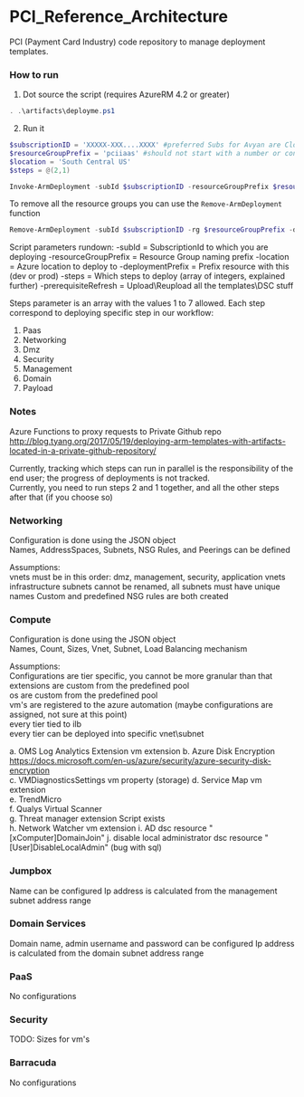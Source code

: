 # PCI_Reference_Architecture  
PCI (Payment Card Industry) code repository to manage deployment templates.

### How to run  
1. Dot source the script (requires AzureRM 4.2 or greater)
```powershell
. .\artifacts\deployme.ps1
```
2. Run it
```powershell
$subscriptionID = 'XXXXX-XXX....XXXX' #preferred Subs for Avyan are Cloudly Dev or AvyanMPN6k, as this template requires third party VM installations.
$resourceGroupPrefix = 'pciiaas' #should not start with a number or contain '-' in the prefix
$location = 'South Central US'
$steps = @(2,1)

Invoke-ArmDeployment -subId $subscriptionID -resourceGroupPrefix $resourceGroupPrefix -location $location -deploymentPrefix dev -steps $steps -prerequisiteRefresh
```
To remove all the resource groups you can use the `Remove-ArmDeployment` function
```powershell
Remove-ArmDeployment -subId $subscriptionID -rg $resourceGroupPrefix -dp <dev | prod>
```

Script parameters rundown:
-subId               = SubscriptionId to which you are deploying
-resourceGroupPrefix = Resource Group naming prefix
-location            = Azure location to deploy to
-deploymentPrefix    = Prefix resource with this (dev or prod)
-steps               = Which steps to deploy (array of integers, explained further)
-prerequisiteRefresh = Upload\Reupload all the templates\DSC stuff

Steps parameter is an array with the values 1 to 7 allowed. Each step correspond to deploying specific step in our workflow:

1. Paas
2. Networking
3. Dmz
4. Security
5. Management
6. Domain
7. Payload

### Notes  
Azure Functions to proxy requests to Private Github repo http://blog.tyang.org/2017/05/19/deploying-arm-templates-with-artifacts-located-in-a-private-github-repository/

Currently, tracking which steps can run in parallel is the responsibility of the end user; the progress of deployments is not tracked.  
Currently, you need to run steps 2 and 1 together, and all the other steps after that (if you choose so)

### Networking  
Configuration is done using the JSON object  
Names, AddressSpaces, Subnets, NSG Rules, and Peerings can be defined

Assumptions:  
vnets must be in this order: dmz, management, security, application vnets
infrastructure subnets cannot be renamed, all subnets must have unique names
Custom and predefined NSG rules are both created

### Compute  
Configuration is done using the JSON object  
Names, Count, Sizes, Vnet, Subnet, Load Balancing mechanism

Assumptions:  
Configurations are tier specific, you cannot be more granular than that  
extensions are custom from the predefined pool  
os are custom from the predefined pool  
vm's are registered to the azure automation (maybe configurations are assigned, not sure at this point)  
every tier tied to ilb  
every tier can be deployed into specific vnet\subnet

a. OMS Log Analytics Extension    vm extension 
b. Azure Disk Encryption          https://docs.microsoft.com/en-us/azure/security/azure-security-disk-encryption  
c. VMDiagnosticsSettings          vm property (storage) 
d. Service Map                    vm extension  
e. TrendMicro                     
f. Qualys Virtual Scanner         
g. Threat manager extension       Script exists  
h. Network Watcher                vm extension
i. AD                             dsc resource "[xComputer]DomainJoin"
j. disable local administrator    dsc resource "[User]DisableLocalAdmin" (bug with sql)

### Jumpbox   
Name can be configured 
Ip address is calculated from the management subnet address range

### Domain Services  
Domain name, admin username and password can be configured 
Ip address is calculated from the domain subnet address range

### PaaS  
No configurations

### Security  
TODO: Sizes for vm's

### Barracuda  
No configurations
